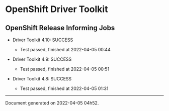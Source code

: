 
OpenShift Driver Toolkit
========================

OpenShift Release Informing Jobs
--------------------------------



* Driver Toolkit 4.10: SUCCESS
  - Test passed, finished at 2022-04-05 00:44



* Driver Toolkit 4.9: SUCCESS
  - Test passed, finished at 2022-04-05 00:51



* Driver Toolkit 4.8: SUCCESS
  - Test passed, finished at 2022-04-05 01:31

---
Document generated on 2022-04-05 04h52.
